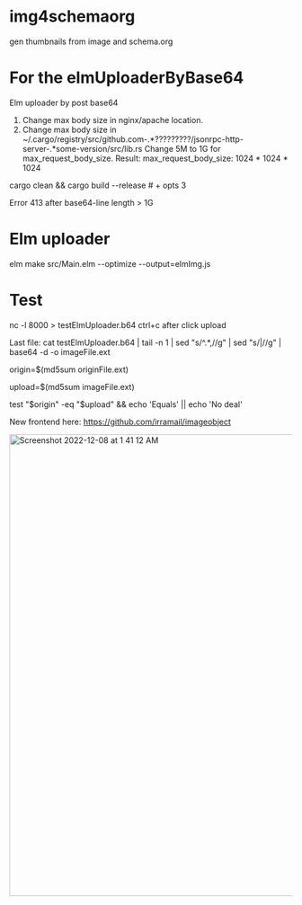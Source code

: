 # img4schemaorg
gen thumbnails from image and schema.org


# For the elmUploaderByBase64
Elm uploader by post base64

1. Change max body size in nginx/apache location.
2. Change max body size in ~/.cargo/registry/src/github.com-.*?????????/jsonrpc-http-server-.*some-version/src/lib.rs
  Change 5M to 1G for max_request_body_size.
  Result:
  max_request_body_size: 1024 * 1024 * 1024

cargo clean && cargo build --release # + opts 3

Error 413 after base64-line length > 1G

# Elm uploader
elm make src/Main.elm --optimize --output=elmImg.js

# Test
nc -l 8000 > testElmUploader.b64
ctrl+c after click upload

Last file:
cat testElmUploader.b64 | tail -n 1 | sed "s/^.*,//g" | sed "s/|//g" | base64 -d -o imageFile.ext

origin=$(md5sum originFile.ext)

upload=$(md5sum imageFile.ext)

test "$origin" -eq "$upload" && echo 'Equals' || echo 'No deal'


New frontend here:
https://github.com/irramail/imageobject

<img width="822" alt="Screenshot 2022-12-08 at 1 41 12 AM" src="https://user-images.githubusercontent.com/230784/206268109-d4477ffe-fe6a-4aa4-b68e-b78ae8e182ce.png">

